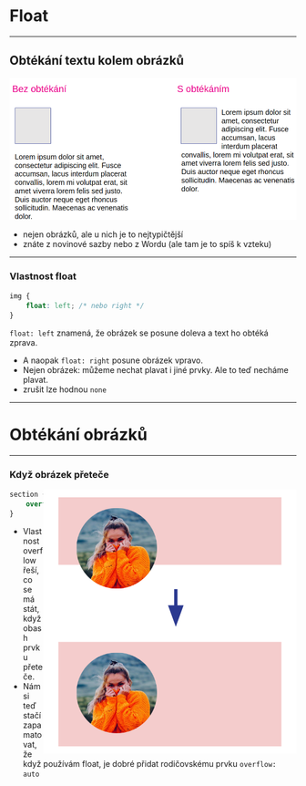 <!-- .slide: data-state="c-slide-inter" -->

# Float

---

## Obtékání textu kolem obrázků

<img src="img/float.png" style="border:0 none;box-shadow:none;">


>>>
* nejen obrázků, ale u nich je to nejtypičtější
* znáte z novinové sazby nebo z Wordu (ale tam je to spíš k vzteku)

---

### Vlastnost float

```css
img {
	float: left; /* nebo right */
}
```

`float: left` znamená, že obrázek se posune doleva a text ho obtéká zprava.

>>>
* A naopak `float: right` posune obrázek vpravo.
* Nejen obrázek: můžeme nechat plavat i jiné prvky. Ale to teď necháme plavat.
* zrušit lze hodnou `none`

---

<!-- .slide: data-state="c-slide-task" -->

# Obtékání obrázků

---

### Když obrázek přeteče

<img src="img/overflow.png" class="c-text-md fragment" style="border:0 none;box-shadow:none; float: right; position: relative; z-index: 1;">
 
```css
section { 
	overflow: auto;
}
```
<!-- .element: class="c-text-md fragment" contenteditable="true" -->

>>>
* Vlastnost overflow řeší, co se má stát, když obash prvku přeteče.
* Nám si teď stačí zapamatovat, že když používám float, je dobré přidat rodičovskému prvku `overflow: auto`